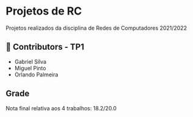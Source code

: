 # Projetos de RC
Projetos realizados da disciplina de Redes de Computadores 2021/2022

## 🤝 Contributors - TP1
- Gabriel Silva
- Miguel Pinto
- Orlando Palmeira

## Grade
Nota final relativa aos 4 trabalhos: 18.2/20.0
